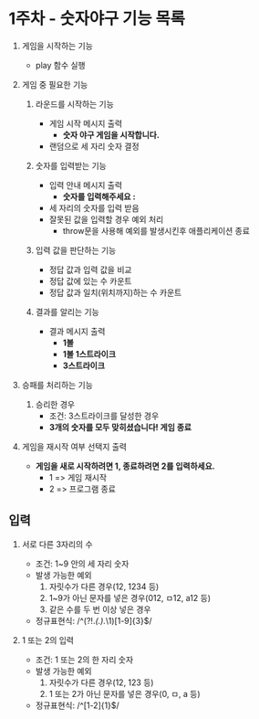 # 1주차 - 숫자야구 기능 목록

1. 게임을 시작하는 기능
   * play 함수 실행

2. 게임 중 필요한 기능
   1. 라운드를 시작하는 기능
      * 게임 시작 메시지 출력
        * **숫자 야구 게임을 시작합니다.**
      * 랜덤으로 세 자리 숫자 결정

   2. 숫자를 입력받는 기능
      * 입력 안내 메시지 출력
        * **숫자를 입력해주세요 :**
      * 세 자리의 숫자를 입력 받음
      * 잘못된 값을 입력할 경우 예외 처리
        * throw문을 사용해 예외를 발생시킨후 애플리케이션 종료

   3. 입력 값을 판단하는 기능
      * 정답 값과 입력 값을 비교
      * 정답 값에 있는 수 카운트
      * 정답 값과 일치(위치까지)하는 수 카운트

   4. 결과를 알리는 기능
      * 결과 메시지 출력
        * **1볼**
        * **1볼 1스트라이크**
        * **3스트라이크**

3. 승패를 처리하는 기능
   1. 승리한 경우
      * 조건: 3스트라이크를 달성한 경우
      * **3개의 숫자를 모두 맞히셨습니다! 게임 종료**

   <!-- 2. 패배한 경우
      * 조건: 10개 라운드 내에 승리하지 못한 경우 -->

4. 게임을 재시작 여부 선택지 출력
   * **게임을 새로 시작하려면 1, 종료하려면 2를 입력하세요.**
     * 1 => 게임 재시작
     * 2 => 프로그램 종료

## 입력

1. 서로 다른 3자리의 수
   * 조건: 1~9 안의 세 자리 숫자
   * 발생 가능한 예외
     1. 자릿수가 다른 경우(12, 1234 등)
     2. 1~9가 아닌 문자를 넣은 경우(012, ㅁ12, a12 등)
     3. 같은 수를 두 번 이상 넣은 경우
   * 정규표현식: /^(?!.*(.).*\1)[1-9]{3}$/

2. 1 또는 2의 입력
   * 조건: 1 또는 2의 한 자리 숫자
   * 발생 가능한 예외
     1. 자릿수가 다른 경우(12, 123 등)
     2. 1 또는 2가 아닌 문자를 넣은 경우(0, ㅁ, a 등)
   * 정규표현식: /^[1-2]{1}$/
